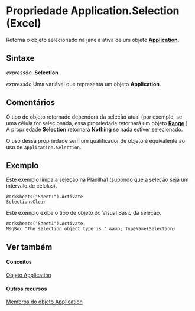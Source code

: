 
# Propriedade Application.Selection (Excel)

Retorna o objeto selecionado na janela ativa de um objeto  **[Application](19b73597-5cf9-4f56-8227-b5211f657f6f.md)**.


## Sintaxe

 _expressão_. **Selection**

 _expressão_ Uma variável que representa um objeto **Application**.


## Comentários

O tipo de objeto retornado dependerá da seleção atual (por exemplo, se uma célula for selecionada, essa propriedade retornará um objeto  **[Range](b8207778-0dcc-4570-1234-f130532cc8cd.md)** ). A propriedade **Selection** retornará **Nothing** se nada estiver selecionado.

O uso dessa propriedade sem um qualificador de objeto é equivalente ao uso de  `Application.Selection`.


## Exemplo

Este exemplo limpa a seleção na Planilha1 (supondo que a seleção seja um intervalo de células).


```
Worksheets("Sheet1").Activate 
Selection.Clear
```

Este exemplo exibe o tipo de objeto do Visual Basic da seleção.




```
Worksheets("Sheet1").Activate 
MsgBox "The selection object type is " &amp; TypeName(Selection)
```


## Ver também


#### Conceitos


[Objeto Application](19b73597-5cf9-4f56-8227-b5211f657f6f.md)
#### Outros recursos


[Membros do objeto Application](4cb9ca42-8d07-cc9c-2d80-4eb9a5921e1e.md)